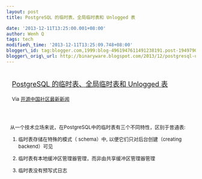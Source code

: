 ```yaml
--- 
layout: post 
title: PostgreSQL 的临时表、全局临时表和 Unlogged 表

date: '2013-12-11T13:25:00.001+08:00' 
author: Wenh Q
tags: tech
modified\_time: '2013-12-11T13:25:09.748+08:00' 
blogger\_id: tag:blogger.com,1999:blog-4961947611491238191.post-19497900373079041
blogger\_orig\_url: http://binaryware.blogspot.com/2013/12/postgresql-unlogged.html
---
```

<div style="margin: 10px; padding: 5px;">

<div style="font-size: 18px;">

[PostgreSQL 的临时表、全局临时表和 Unlogged
表](http://www.oschina.net/translate/global-temporary-and-unlogged-tables)

</div>

<div style="font-size: 13px;">

Via [开源中国社区最新新闻](http://www.oschina.net/?from=rss)

</div>

</div>

<div style="font-size: 13px; padding: 15px 0 10px 10px;">

从一个技术立场来说，在PostgreSQL中的临时表有三个不同特性，区别于普通表:



1. 临时表存储在特殊的模式（ schema）中, 以便它们只对后台创建（creating
backend）可见

2. 临时表有本地缓冲区管理器管理，而非由共享缓冲区管理器管理

3. 临时表没有预写式日志

</div>
